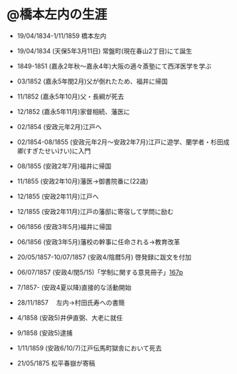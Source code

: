 @橋本左内の生涯
===============

- 19/04/1834-1/11/1859 橋本左内
- 19/04/1834 (天保5年3月11日) 常盤町(現在春山2丁目)にて誕生
- 1849-1851 (嘉永2年秋〜嘉永4年)大阪の適々斎塾にて西洋医学を学ぶ
- 03/1852 (嘉永5年閏2月)父が倒れたため、福井に帰国
- 11/1852 (嘉永5年10月)父・長綱が死去
- 12/1852 (嘉永5年11月)家督相続、藩医に
- 02/1854 (安政元年2月)江戸へ
- 02/1854-08/1855 (安政元年2月〜安政2年7月)江戸に遊学、蘭学者・杉田成卿(すぎたせいけい)に入門
- 08/1855 (安政2年7月)福井に帰国
- 11/1855 (安政2年10月)藩医→御書院番に(22歳)
- 12/1855 (安政2年11月)江戸へ
- 12/1855 (安政2年11月)江戸の藩邸に寄宿して学問に励む
- 06/1856 (安政3年5月)福井に帰国
- 06/1856 (安政3年5月)藩校の幹事に任命される→教育改革

- 20/05/1857-10/07/1857 (安政4/陰暦5月) 啓発録に跋文を付加
- 06/07/1857 (安政4/閏5/15)「学制に関する意見冊子」[167p](https://app.box.com/s/oryzo01k31shmcc1xairf8watn9gt0xh)
- 7/1857- (安政4夏以降)直接的な活動開始
- 28/11/1857 　左内→村田氏寿への書簡
- 4/1858 (安政5)井伊直弼、大老に就任
- 9/1858 (安政5)逮捕
- 1/11/1859 (安政6/10/7)江戸伝馬町獄舎において死去

- 21/05/1875 松平春嶽が寄稿
